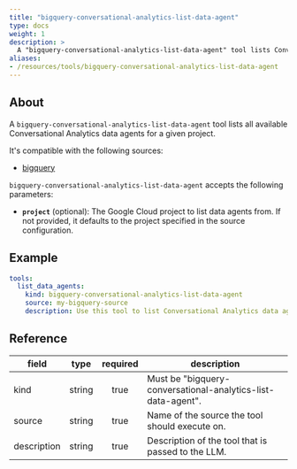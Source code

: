 ```yaml
---
title: "bigquery-conversational-analytics-list-data-agent"
type: docs
weight: 1
description: >
  A "bigquery-conversational-analytics-list-data-agent" tool lists Conversational Analytics data agents.
aliases:
- /resources/tools/bigquery-conversational-analytics-list-data-agent
---
```


## About

A `bigquery-conversational-analytics-list-data-agent` tool lists all 
available Conversational Analytics data agents for a given project.

It's compatible with the following sources:

- [bigquery](../../sources/bigquery.md)

`bigquery-conversational-analytics-list-data-agent` accepts the following parameters:

- **`project`** (optional): The Google Cloud project to list data agents from. 
If not provided, it defaults to the project specified in the source configuration.

## Example

```yaml
tools:
  list_data_agents:
    kind: bigquery-conversational-analytics-list-data-agent
    source: my-bigquery-source
    description: Use this tool to list Conversational Analytics data agents.
```

## Reference

| **field**   | **type** | **required** | **description**                                    |
|-------------|:--------:|:------------:|----------------------------------------------------|
| kind        |  string  |     true     | Must be "bigquery-conversational-analytics-list-data-agent". |
| source      |  string  |     true     | Name of the source the tool should execute on.     |
| description |  string  |     true     | Description of the tool that is passed to the LLM. |